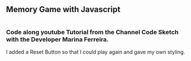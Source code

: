 ## Memory Game with Javascript
#
### Code along youtube Tutorial from the Channel Code Sketch with the Developer Marina Ferreira. 
I added a Reset Button so that I could play again and gave my own styling.
